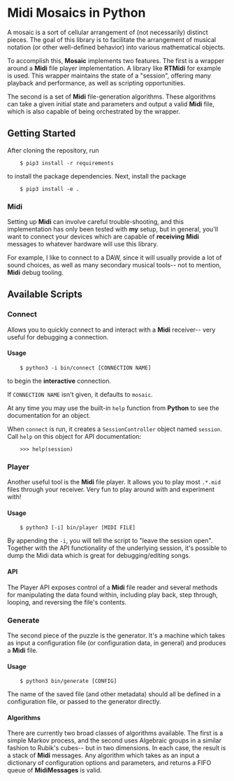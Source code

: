 # **Midi** Mosaics in Python

A mosaic is a sort of cellular arrangement of (not necessarily) distinct
pieces. The goal of this library is to facilitate the arrangement of musical
notation (or other well-defined behavior) into various mathematical
objects.

To accomplish this, **Mosaic** implements two features. The first is a wrapper
around a **Midi** file player implementation. A library like **RTMidi** for
example is used. This wrapper maintains the state of a "session", offering many
playback and performance, as well as scripting opportunities.

The second is a set of **Midi** file-generation algorithms. These algorithms
can take a given initial state and parameters and output a valid **Midi** file,
which is also capable of being orchestrated by the wrapper.


## Getting Started

After cloning the repository, run

        $ pip3 install -r requirements

to install the package dependencies. Next, install the package

        $ pip3 install -e .

### Midi

Setting up **Midi** can involve careful trouble-shooting, and this implementation
has only been tested with __my__ setup, but in general, you'll want to connect
your devices which are capable of __receiving__ **Midi** messages to whatever
hardware will use this library.

For example, I like to connect to a DAW, since it will usually provide a lot
of sound choices, as well as many secondary musical tools-- not to mention,
**Midi** debug tooling.


## Available Scripts

### Connect

Allows you to quickly connect to and interact with a **Midi** receiver-- very
useful for debugging a connection.

#### Usage

        $ python3 -i bin/connect [CONNECTION NAME]

to begin the __interactive__ connection.

If `CONNECTION NAME` isn't given, it defaults to `mosaic`.

At any time you may use the built-in `help` function from **Python** to see the
documentation for an object.

When `connect` is run, it creates a `SessionController` object named `session`.
Call `help` on this object for API documentation:

        >>> help(session)

### Player

Another useful tool is the **Midi** file player. It allows you to play most
`.*.mid` files through your receiver. Very fun to play around with and
experiment with!

#### Usage

        $ python3 [-i] bin/player [MIDI FILE]

By appending the `-i`, you will tell the script to "leave the session open".
Together with the API functionality of the underlying session, it's possible
to dump the Midi data which is great for debugging/editing songs.

#### API

The Player API exposes control of a **Midi** file reader and several methods
for manipulating the data found within, including play back, step through,
looping, and reversing the file's contents.

### Generate

The second piece of the puzzle is the generator. It's a machine which takes as
input a configuration file (or configuration data, in general) and produces a
**Midi** file.

#### Usage

        $ python3 bin/generate [CONFIG]

The name of the saved file (and other metadata) should all be defined in a
configuration file, or passed to the generator directly.

#### Algorithms

There are currently two broad classes of algorithms available. The first
is a simple Markov process, and the second uses Algebraic groups in a similar
fashion to Rubik's cubes-- but in two dimensions. In each case, the result is a
stack of **Midi** messages. Any algorithm which takes as an input a dictionary
of configuration options and parameters, and returns a FIFO queue of
**MidiMessages** is valid.

